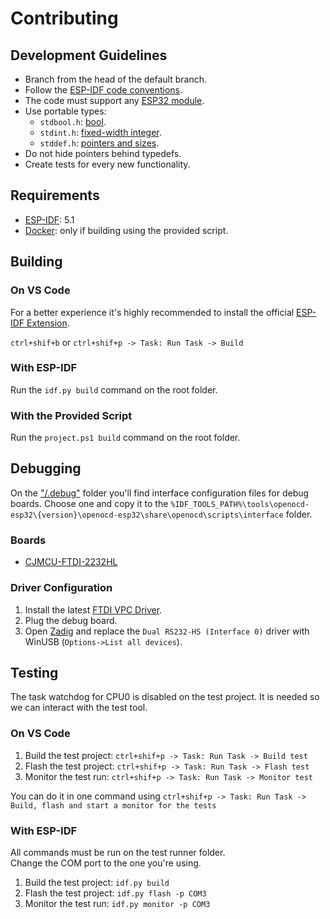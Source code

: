 # Contributing

## Development Guidelines

* Branch from the head of the default branch.
* Follow the [ESP-IDF code conventions](https://docs.espressif.com/projects/esp-idf/en/latest/esp32/contribute/style-guide.html).
* The code must support any [ESP32 module](https://www.espressif.com/en/products/modules).
* Use portable types:
  * ```stdbool.h```: [bool](https://en.wikipedia.org/wiki/C_data_types#Boolean_type).
  * ```stdint.h```: [fixed-width integer](https://en.wikipedia.org/wiki/C_data_types#stdint.h).
  * ```stddef.h```: [pointers and sizes](https://en.wikipedia.org/wiki/C_data_types#Size_and_pointer_difference_types).
* Do not hide pointers behind typedefs.
* Create tests for every new functionality.

## Requirements

* [ESP-IDF](https://github.com/espressif/esp-idf): 5.1
* [Docker](https://www.docker.com/): only if building using the provided script.

## Building

### On VS Code

For a better experience it's highly recommended to install the official [ESP-IDF Extension](https://marketplace.visualstudio.com/items?itemName=espressif.esp-idf-extension).

```ctrl+shif+b``` or ```ctrl+shif+p -> Task: Run Task -> Build```

### With ESP-IDF

Run the ```idf.py build``` command on the root folder.

### With the Provided Script

Run the ```project.ps1 build``` command on the root folder.

## Debugging

On the ["/.debug"](../blob/master/.debug/) folder you'll find interface configuration files for debug boards. Choose one and copy it to the ```%IDF_TOOLS_PATH%\tools\openocd-esp32\{version}\openocd-esp32\share\openocd\scripts\interface``` folder.

### Boards

* [CJMCU-FTDI-2232HL](https://www.aliexpress.com/w/wholesale-CJMCU%2525252d2232HL.html)

### Driver Configuration

1. Install the latest [FTDI VPC Driver](https://www.ftdichip.com/Drivers/VCP.htm).
2. Plug the debug board.
3. Open [Zadig](https://zadig.akeo.ie/) and replace the ```Dual RS232-HS (Interface 0)``` driver with WinUSB (```Options->List all devices```).

## Testing

The task watchdog for CPU0 is disabled on the test project. It is needed so we can interact with the test tool.  

### On VS Code

1. Build the test project: `ctrl+shif+p -> Task: Run Task -> Build test`
2. Flash the test project: `ctrl+shif+p -> Task: Run Task -> Flash test`
3. Monitor the test run: `ctrl+shif+p -> Task: Run Task -> Monitor test`

You can do it in one command using `ctrl+shif+p -> Task: Run Task -> Build, flash and start a monitor for the tests`

### With ESP-IDF

All commands must be run on the test runner folder.  
Change the COM port to the one you're using.  

1. Build the test project: `idf.py build`
2. Flash the test project: `idf.py flash -p COM3`
3. Monitor the test run: `idf.py monitor -p COM3`
